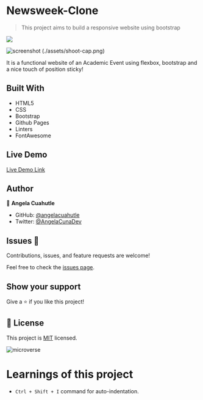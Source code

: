 # Newsweek-Clone

> This project aims to build a responsive website using bootstrap

![](https://img.shields.io/badge/Microverse-blueviolet)

![screenshot](./assets/phone-capstone.png) (./assets/shoot-cap.png)

It is a functional website of an Academic Event using flexbox, bootstrap and a nice touch of position sticky!

## Built With

- HTML5
- CSS
- Bootstrap
- Github Pages
- Linters
- FontAwesome

## Live Demo

[Live Demo Link](https://rawcdn.githack.com/angelacuahutle/CapstoneProject/b300c4d767cb00d94784db00e008c41619a58bc9/index.html)

## Author

👤 **Angela Cuahutle**

- GitHub: [@angelacuahutle](https://github.com/angelacuahutle)
- Twitter: [@AngelaCunaDev](https://twitter.com/AngelaCunaDev)

## Issues 🤝 

Contributions, issues, and feature requests are welcome!

Feel free to check the [issues page](https://github.com/angelacuahutle/Newsweek-Clone/issues).

## Show your support

Give a ⭐️ if you like this project!

## 📝 License

This project is [MIT](./LICENSE) licensed.

![microverse](https://img.shields.io/badge/Microverse-blueviolet)

# Learnings of this project

- ```Ctrl + Shift + I``` command for auto-indentation.